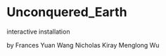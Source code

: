 Unconquered_Earth
=================

interactive installation

by
Frances Yuan Wang
Nicholas Kiray
Menglong Wu
